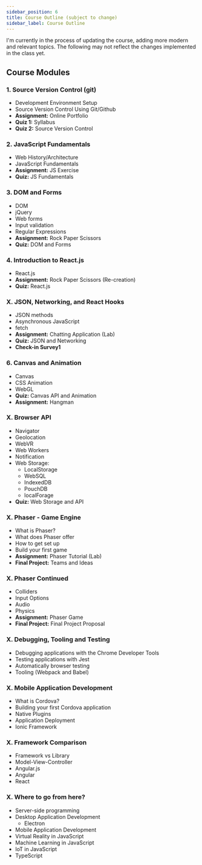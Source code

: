 ```yaml
---
sidebar_position: 6
title: Course Outline (subject to change)
sidebar_label: Course Outline
---
```


I'm currently in the process of updating the course, adding more modern and relevant topics. The following may not reflect the changes implemented in the class yet.

## Course Modules

### 1. Source Version Control (git)

* Development Environment Setup
* Source Version Control Using Git/Github
* **Assignment:** Online Portfolio
* **Quiz 1:** Syllabus
* **Quiz 2:** Source Version Control

### 2. JavaScript Fundamentals

* Web History/Architecture
* JavaScript Fundamentals
* **Assignment:** JS Exercise
* **Quiz:** JS Fundamentals

### 3. DOM and Forms

* DOM
* jQuery
* Web forms
* Input validation
* Regular Expressions
* **Assignment:** Rock Paper Scissors
* **Quiz:** DOM and Forms

### 4. Introduction to React.js

* React.js
* **Assignment:** Rock Paper Scissors (Re-creation)
* **Quiz:** React.js

### X. JSON, Networking, and React Hooks

* JSON methods
* Asynchronous JavaScript
* fetch
* **Assignment:** Chatting Application (Lab)
* **Quiz:** JSON and Networking
* **Check-in Survey1**

### 6. Canvas and Animation

* Canvas
* CSS Animation
* WebGL
* **Quiz:** Canvas API and Animation
* **Assignment:** Hangman

### X. Browser API

* Navigator
* Geolocation
* WebVR
* Web Workers
* Notification
* Web Storage:
  * LocalStorage
  * WebSQL
  * IndexedDB
  * PouchDB
  * localForage
* **Quiz:** Web Storage and API

### X. Phaser - Game Engine

* What is Phaser?
* What does Phaser offer
* How to get set up
* Build your first game
* **Assignment:** Phaser Tutorial (Lab)
* **Final Project:** Teams and Ideas

### X. Phaser Continued

* Colliders
* Input Options
* Audio
* Physics
* **Assignment:** Phaser Game
* **Final Project:** Final Project Proposal

### X. Debugging, Tooling and Testing

* Debugging applications with the Chrome Developer Tools
* Testing applications with Jest
* Automatically browser testing
* Tooling (Webpack and Babel)

### X. Mobile Application Development

* What is Cordova?
* Building your first Cordova application
* Native Plugins
* Application Deployment
* Ionic Framework

### X. Framework Comparison

* Framework vs Library
* Model-View-Controller
* Angular.js
* Angular
* React

### X. Where to go from here?

* Server-side programming
* Desktop Application Development
  * Electron
* Mobile Application Development
* Virtual Reality in JavaScript
* Machine Learning in JavaScript
* IoT in JavaScript
* TypeScript

